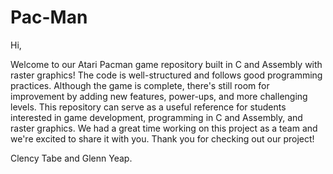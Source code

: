# Pac-Man

Hi, 

Welcome to our Atari Pacman game repository built in C and Assembly with raster graphics! The code is well-structured and follows good programming practices. Although the game is complete, there's still room for improvement by adding new features, power-ups, and more challenging levels. This repository can serve as a useful reference for students interested in game development, programming in C and Assembly, and raster graphics. We had a great time working on this project as a team and we're excited to share it with you. Thank you for checking out our project!

Clency Tabe and Glenn Yeap.
